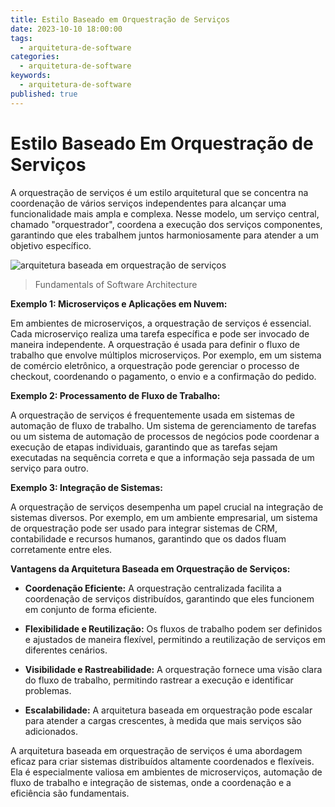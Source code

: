 ```yaml
---
title: Estilo Baseado em Orquestração de Serviços
date: 2023-10-10 18:00:00
tags:
  - arquitetura-de-software
categories:
  - arquitetura-de-software
keywords:
  - arquitetura-de-software
published: true
---
```

# Estilo Baseado Em Orquestração de Serviços

A orquestração de serviços é um estilo arquitetural que se concentra na coordenação de vários serviços independentes para alcançar uma funcionalidade mais ampla e complexa. Nesse modelo, um serviço central, chamado "orquestrador", coordena a execução dos serviços componentes, garantindo que eles trabalhem juntos harmoniosamente para atender a um objetivo específico.

![arquitetura baseada em orquestração de serviços](../images/20231018135010.png)
> Fundamentals of Software Architecture

**Exemplo 1: Microserviços e Aplicações em Nuvem:**

Em ambientes de microserviços, a orquestração de serviços é essencial. Cada microserviço realiza uma tarefa específica e pode ser invocado de maneira independente. A orquestração é usada para definir o fluxo de trabalho que envolve múltiplos microserviços. Por exemplo, em um sistema de comércio eletrônico, a orquestração pode gerenciar o processo de checkout, coordenando o pagamento, o envio e a confirmação do pedido.

**Exemplo 2: Processamento de Fluxo de Trabalho:**

A orquestração de serviços é frequentemente usada em sistemas de automação de fluxo de trabalho. Um sistema de gerenciamento de tarefas ou um sistema de automação de processos de negócios pode coordenar a execução de etapas individuais, garantindo que as tarefas sejam executadas na sequência correta e que a informação seja passada de um serviço para outro.

**Exemplo 3: Integração de Sistemas:**

A orquestração de serviços desempenha um papel crucial na integração de sistemas diversos. Por exemplo, em um ambiente empresarial, um sistema de orquestração pode ser usado para integrar sistemas de CRM, contabilidade e recursos humanos, garantindo que os dados fluam corretamente entre eles.

**Vantagens da Arquitetura Baseada em Orquestração de Serviços:**

- **Coordenação Eficiente:** A orquestração centralizada facilita a coordenação de serviços distribuídos, garantindo que eles funcionem em conjunto de forma eficiente.

- **Flexibilidade e Reutilização:** Os fluxos de trabalho podem ser definidos e ajustados de maneira flexível, permitindo a reutilização de serviços em diferentes cenários.

- **Visibilidade e Rastreabilidade:** A orquestração fornece uma visão clara do fluxo de trabalho, permitindo rastrear a execução e identificar problemas.

- **Escalabilidade:** A arquitetura baseada em orquestração pode escalar para atender a cargas crescentes, à medida que mais serviços são adicionados.

A arquitetura baseada em orquestração de serviços é uma abordagem eficaz para criar sistemas distribuídos altamente coordenados e flexíveis. Ela é especialmente valiosa em ambientes de microserviços, automação de fluxo de trabalho e integração de sistemas, onde a coordenação e a eficiência são fundamentais.